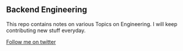 ## Backend Engineering

This repo contains notes on various Topics on Engineering. I will keep contributing new stuff everyday.

[Follow me on twitter](https://twitter.com/sounak_08)
